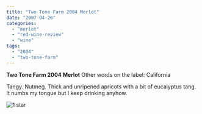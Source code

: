 ```yaml
---
title: "Two Tone Farm 2004 Merlot"
date: "2007-04-26"
categories:
  - "merlot"
  - "red-wine-review"
  - "wine"
tags:
  - "2004"
  - "two-tone-farm"
---
```


**Two Tone Farm 2004 Merlot** Other words on the label: California

Tangy. Nutmeg. Thick and unripened apricots with a bit of eucalyptus tang. It numbs my tongue but I keep drinking anyhow.

![1 star](http://s3.amazonaws.com/thegourmez-wpmedia/2009/04/rating_olive1.gif "rating_olive1")
